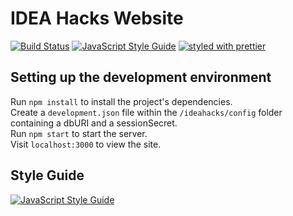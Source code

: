 # IDEA Hacks Website
[![Build Status](https://travis-ci.org/ideahacks/ideahacks.la.svg?branch=development)](https://travis-ci.org/ideahacks/ideahacks.la)
[![JavaScript Style Guide](https://img.shields.io/badge/code_style-standard-brightgreen.svg)](https://standardjs.com)
[![styled with prettier](https://img.shields.io/badge/styled_with-prettier-ff69b4.svg)](https://github.com/prettier/prettier)

## Setting up the development environment
Run `npm install` to install the project's dependencies.  
Create a `development.json` file within the `/ideahacks/config` folder
containing a dbURI and a sessionSecret.  
Run `npm start` to start the server.  
Visit `localhost:3000` to view the site.

## Style Guide
[![JavaScript Style Guide](https://cdn.rawgit.com/standard/standard/master/badge.svg)](https://github.com/standard/standard)
